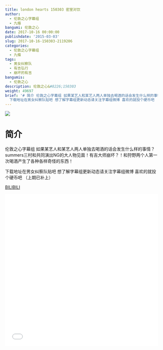 ```yaml
---
title: london hearts 150303 密室对饮
author:
  - 伦敦之心字幕组
  - 九條
bangumi: 伦敦之心
date: 2017-10-16 00:00:00
publishdate: '2015-03-03'
slug: 2017-10-16-150303-2119206
categories:
  - 伦敦之心字幕组
  - 九條
tags:
  - 男女纠察队
  - 有吉弘行
  - 崩坏的有吉
bangumis:
  - 伦敦之心
description: 伦敦之心&#8226;150303
weight: 49697
brief: '# 简介 伦敦之心字幕组 如果某艺人和某艺人两人单独去喝酒的话会发生什么样的事情？ summers三村和共同演出NG的大人物见面！有吉大师崩坏？！和狩野两个人第一次喝酒产生了各种各样奇怪的东西！
  下载地址在男女纠察队贴吧 想了解字幕组更新动态请关注字幕组微博 喜欢的就投个硬币吧 （上期已补上）'
---
```


![](https://i.imgur.com/anLCV8Z.jpg)

# 简介  
伦敦之心字幕组 如果某艺人和某艺人两人单独去喝酒的话会发生什么样的事情？ summers三村和共同演出NG的大人物见面！有吉大师崩坏？！和狩野两个人第一次喝酒产生了各种各样奇怪的东西！


下载地址在男女纠察队贴吧  想了解字幕组更新动态请关注字幕组微博 喜欢的就投个硬币吧 （上期已补上）

  [BILIBILI](https://www.bilibili.com/video/av2119206/)


<div class="vcontainer">  <iframe class='video' src="//www.bilibili.com/blackboard/player.html?aid=2119206" width="100%" height="500" frameborder="0" allowfullscreen="allowfullscreen"></iframe></div>
